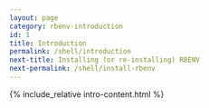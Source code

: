 ```yaml
---
layout: page
category: rbenv-introduction
id: 1
title: Introduction
permalink: /shell/introduction
next-title: Installing (or re-installing) RBENV
next-permalink: /shell/install-rbenv
---
```


{% include_relative intro-content.html %}

